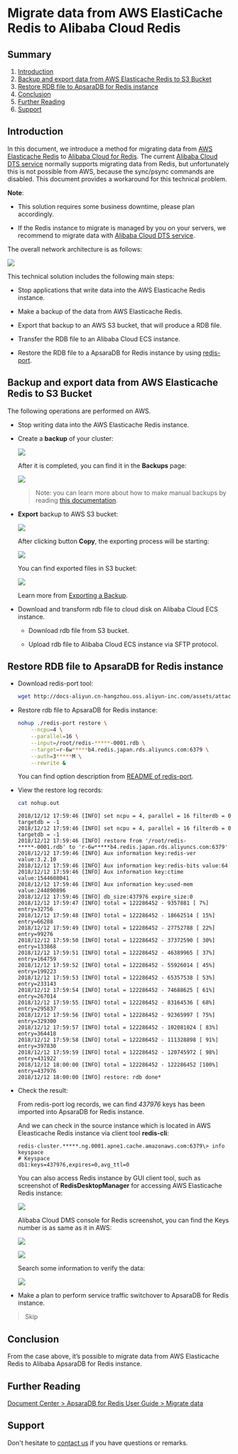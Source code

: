 # Migrate data from AWS ElastiCache Redis to Alibaba Cloud Redis

## Summary
1. [Introduction](#introduction)
2. [Backup and export data from AWS Elasticache Redis to S3 Bucket](#backup-and-export-data-from-aws-elasticache-redis-to-s3-bucket)
3. [Restore RDB file to ApsaraDB for Redis instance](#restore-rdb-file-to-apsaradb-for-redis-instance)
4. [Conclusion](#conclusion)
5. [Further Reading](#further-reading)
6. [Support](#support)

## Introduction
In this document, we introduce a method for migrating data from 
[AWS Elasticache Redis](https://aws.amazon.com/elasticache/redis/) to
[Alibaba Cloud for Redis](https://www.alibabacloud.com/product/apsaradb-for-redis). The current
[Alibaba Cloud DTS service](https://www.alibabacloud.com/product/data-transmission-service) normally supports
migrating data from Redis, but unfortunately this is not possible from AWS, because the sync/psync commands are
disabled. This document provides a workaround for this technical problem.

**Note**:

-   This solution requires some business downtime, please plan accordingly.

-   If the Redis instance to migrate is managed by you on your servers, we recommend to migrate data with
    [Alibaba Cloud DTS service](https://www.alibabacloud.com/product/data-transmission-service).

The overall network architecture is as follows:

![](images/network_architecture.png)

This technical solution includes the following main steps:

-   Stop applications that write data into the AWS Elasticache Redis instance.

-   Make a backup of the data from AWS Elasticache Redis.

-   Export that backup to an AWS S3 bucket, that will produce a RDB file.

-   Transfer the RDB file to an Alibaba Cloud ECS instance.

-   Restore the RDB file to a ApsaraDB for Redis instance by using [redis-port](https://github.com/CodisLabs/redis-port).

## Backup and export data from AWS Elasticache Redis to S3 Bucket
The following operations are performed on AWS.

-   Stop writing data into the AWS Elasticache Redis instance.

-   Create a **backup** of your cluster:

    ![](images/5905fb087626c9895e2af18963921adb.png)

    After it is completed, you can find it in the **Backups** page:

    ![](images/42348e56fedd06a3396f17f3692256dc.png)

    > Note: you can learn more about how to make manual backups by reading
    > [this documentation](https://docs.aws.amazon.com/AmazonElastiCache/latest/red-ug/backups-manual.html).

-   **Export** backup to AWS S3 bucket:

    ![](images/53a7b81b5b7a6f7bcf63cf989f40fb11.png)

    After clicking button **Copy**, the exporting process will be starting:

    ![](images/293b7e6b326b0ac9ce1cb65ef09bd42b.png)

    You can find exported files in S3 bucket:

    ![](images/dd908c64fb94d344a8ade9378fb36207.png)

    Learn more from [Exporting a Backup](https://docs.aws.amazon.com/AmazonElastiCache/latest/red-ug/backups-exporting.html).

-   Download and transform rdb file to cloud disk on Alibaba Cloud ECS instance.

    -   Download rdb file from S3 bucket.

    -   Upload rdb file to Alibaba Cloud ECS instance via SFTP protocol.

## Restore RDB file to ApsaraDB for Redis instance
-   Download redis-port tool:

    ```bash
    wget http://docs-aliyun.cn-hangzhou.oss.aliyun-inc.com/assets/attach/85829/cn_zh/1533199526614/redis-port%282%29
    ```

-   Restore rdb file to ApsaraDB for Redis instance:

    ```bash
    nohup ./redis-port restore \
        --ncpu=4 \
        --parallel=16 \
        --input=/root/redis-*****-0001.rdb \
        --target=r-6w*****b4.redis.japan.rds.aliyuncs.com:6379 \
        --auth=3*****M \
        --rewrite &
    ```

    You can find option description from [README of redis-port](https://github.com/CodisLabs/redis-port/blob/redis-4.x-cgo/README.md).

-   View the restore log records:

    ```bash
    cat nohup.out
    ```
    ```
    2018/12/12 17:59:46 [INFO] set ncpu = 4, parallel = 16 filterdb = 0 targetdb = -1
    2018/12/12 17:59:46 [INFO] set ncpu = 4, parallel = 16 filterdb = 0 targetdb = -1
    2018/12/12 17:59:46 [INFO] restore from '/root/redis-*****-0001.rdb' to 'r-6w*****b4.redis.japan.rds.aliyuncs.com:6379'
    2018/12/12 17:59:46 [INFO] Aux information key:redis-ver value:3.2.10
    2018/12/12 17:59:46 [INFO] Aux information key:redis-bits value:64
    2018/12/12 17:59:46 [INFO] Aux information key:ctime value:1544608041
    2018/12/12 17:59:46 [INFO] Aux information key:used-mem value:244890896
    2018/12/12 17:59:46 [INFO] db_size:437976 expire_size:0
    2018/12/12 17:59:47 [INFO] total = 122286452 - 9357881 [ 7%] entry=32756
    2018/12/12 17:59:48 [INFO] total = 122286452 - 18662514 [ 15%] entry=66288
    2018/12/12 17:59:49 [INFO] total = 122286452 - 27752788 [ 22%] entry=99276
    2018/12/12 17:59:50 [INFO] total = 122286452 - 37372590 [ 30%] entry=133868
    2018/12/12 17:59:51 [INFO] total = 122286452 - 46389965 [ 37%] entry=164759
    2018/12/12 17:59:52 [INFO] total = 122286452 - 55926014 [ 45%] entry=199223
    2018/12/12 17:59:53 [INFO] total = 122286452 - 65357538 [ 53%] entry=233143
    2018/12/12 17:59:54 [INFO] total = 122286452 - 74688625 [ 61%] entry=267014
    2018/12/12 17:59:55 [INFO] total = 122286452 - 83164536 [ 68%] entry=295837
    2018/12/12 17:59:56 [INFO] total = 122286452 - 92365997 [ 75%] entry=329300
    2018/12/12 17:59:57 [INFO] total = 122286452 - 102081024 [ 83%] entry=364418
    2018/12/12 17:59:58 [INFO] total = 122286452 - 111328898 [ 91%] entry=397830
    2018/12/12 17:59:59 [INFO] total = 122286452 - 120745972 [ 98%] entry=431922
    2018/12/12 18:00:00 [INFO] total = 122286452 - 122286452 [100%] entry=437976
    2018/12/12 18:00:00 [INFO] restore: rdb done*
    ```
-   Check the result:

    From redis-port log records, we can find *437976* keys has been imported
    into ApsaraDB for Redis instance.

    And we can check in the source instance which is located in AWS Eleasticache
    Redis instance via client tool **redis-cli**:
    
    ```
    redis-cluster.*****.ng.0001.apne1.cache.amazonaws.com:6379\> info keyspace
    # Keyspace
    db1:keys=437976,expires=0,avg_ttl=0
    ```
    
    You can also access Redis instance by GUI client tool, such as screenshot of
    **RedisDesktopManager** for accessing AWS Elasticache Redis instance:

    ![](images/9a81981d7890dec9ccd49ac789f03625.png)

    Alibaba Cloud DMS console for Redis screenshot, you can find the Keys number
    is as same as it in AWS:

    ![](images/19c311f9d3979c945014dc04d0a442dc.png)

    ![](images/cf0dd3d0d2681fa58ae620058ac41aba.png)

    Search some information to verify the data:

    ![](images/462465fbccdff9f10e03f6ca39f0f22a.png)

-   Make a plan to perform service traffic switchover to ApsaraDB for Redis instance.

>   Skip

## Conclusion
From the case above, it’s possible to migrate data from AWS Elasticache
Redis to Alibaba ApsaraDB for Redis instance.

## Further Reading
[Document Center \> ApsaraDB for Redis User Guide \> Migrate data](https://www.alibabacloud.com/help/doc-detail/85180.htm)

## Support
Don't hesitate to [contact us](mailto:projectdelivery@alibabacloud.com) if you have questions or remarks.